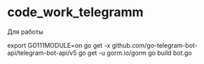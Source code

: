# code_work_telegramm
Для работы

export GO111MODULE=on
go get -x github.com/go-telegram-bot-api/telegram-bot-api/v5
go get -u gorm.io/gorm
go build bot.go
